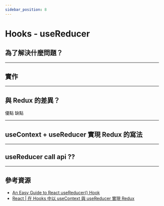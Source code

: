 ```yaml
---
sidebar_position: 8
---
```


# Hooks - useReducer
## 為了解決什麼問題？


---
## 實作


---
## 與 Redux 的差異？

優點
缺點

---
## useContext + useReducer 實現 Redux 的寫法


---
## useReducer call api ??


---
## 參考資源
- [An Easy Guide to React useReducer() Hook](https://dmitripavlutin.com/react-usereducer/)
- [React | 在 Hooks 中以 useContext 與 useReducer 實現 Redux](https://medium.com/enjoy-life-enjoy-coding/react-%E5%9C%A8-hooks-%E4%B8%AD%E4%BB%A5-usecontext-%E8%88%87-usereducer-%E5%AF%A6%E7%8F%BE-redux-3a8aa403d9e4)